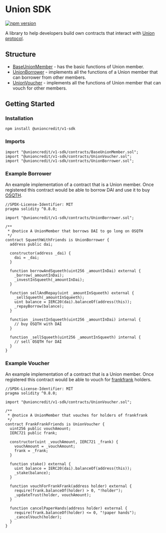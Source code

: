 # Union SDK

[![npm version](https://badge.fury.io/js/@unioncredit%2Fv1-sdk.svg)](https://badge.fury.io/js/@unioncredit%2Fv1-sdk)

A library to help developers build own contracts that interact with [Union protocol](https://union.finance).

## Structure

- [BaseUnionMember](./contracts/BaseUnionMember.sol) - has the basic functions of Union member.
- [UnionBorrower](./contracts/UnionBorrower.sol) - implements all the functions of a Union member that can borrower from other members.
- [UnionVoucher](./contracts/UnionVoucher.sol) - implements all the functions of Union member that can vouch for other members.

## Getting Started

### Installation

```
npm install @unioncredit/v1-sdk
```

### Imports

```solidity
import "@unioncredit/v1-sdk/contracts/BaseUnionMember.sol";
import "@unioncredit/v1-sdk/contracts/UnionVoucher.sol";
import "@unioncredit/v1-sdk/contracts/UnionBorrower.sol";
```

### Example Borrower

An example implementation of a contract that is a Union member. Once registered this contract would be able to
borrow DAI and use it to buy [OSQTH](https://www.opyn.co/).

```solidity
//SPDX-License-Identifier: MIT
pragma solidity ^0.8.0;

import "@unioncredit/v1-sdk/contracts/UnionBorrower.sol";

/**
 * @notice A UnionMember that borrows DAI to go long on OSQTH
 */
contract SqueethWithFriends is UnionBorrower {
  address public dai;
  
  constructor(address _dai) {
    dai = _dai;
  }
  
  function borrowAndSqueeth(uint256 _amountInDai) external {
    _borrow(_amountInDai);
    _investInSqueeth(_amountInDai);
  }
  
  function sellAndRepay(uint _amountInSqueeth) external {
    _sellSqueeth(_amountInSqueeth);
    uint balance = IERC20(dai).balanceOf(address(this));
    _repayBorrow(balance);
  }
  
  function _investInSqueeth(uint256 _amountInDai) internal {
    // buy OSQTH with DAI
  }
  
  function _sellSqueeth(uint256 _amountInSqueeth) internal {
    // sell OSQTH for DAI
  }
}
```

### Example Voucher

An example implementation of a contract that is a Union member. Once registered this contract would be able to
vouch for [frankfrank](https://opensea.io/collection/frankfrank) holders.

```solidity
//SPDX-License-Identifier: MIT
pragma solidity ^0.8.0;

import "@unioncredit/v1-sdk/contracts/UnionVoucher.sol";

/**
 * @notice A UnionMember that vouches for holders of frankfrank
 */
contract FrankFrankFriends is UnionVoucher {
  uint256 public vouchAmount;
  IERC721 public frank;
  
  constructor(uint _vouchAmount, IERC721 _frank) {
    vouchAmount = _vouchAmount;
    frank = _frank;
  }
  
  function stake() external {
    uint balance = IERC20(dai).balanceOf(address(this));
    _stake(balance);
  }
  
  function vouchForFrankFrank(address holder) external {
    require(frank.balanceOf(holder) > 0, "!holder");
    _updateTrust(holder, vouchAmount);
  }
  
  function cancelPaperHands(address holder) external {
    require(frank.balanceOf(holder) <= 0, "!paper hands");
    _cancelVouch(holder);
  }
}
```
